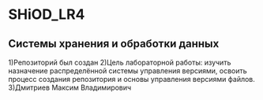 # SHiOD_LR4
## Системы хранения и обработки данных

1)Репозиторий был создан
2)Цель лабораторной работы: изучить назначение распределённой системы управления версиями, освоить процесс создания репозитория и основы управления версиями файлов.
3)Дмитриев Максим Владимирович
